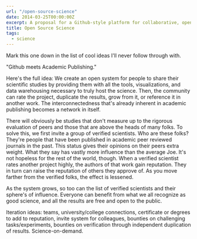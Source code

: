 ```yaml
---
url: "/open-source-science"
date: 2014-03-25T00:00:00Z
excerpt: A proposal for a Github-style platform for collaborative, open science.
title: Open Source Science
tags:
  - science
---
```


Mark this one down in the list of cool ideas I'll never follow through
with.

"Github meets Academic Publishing."

Here's the full idea: We create an open system for people to share their
scientific studies by providing them with all the tools, visualizations,
and data warehousing necessary to truly host the science. Then, the
community can rate the project, duplicate the results, grow from it, or
reference it in another work. The interconnectedness that's already
inherent in academic publishing becomes a network in itself.

There will obviously be studies that don't measure up to the rigorous
evaluation of peers and those that are above the heads of many folks. To
solve this, we first invite a group of verified scientists. Who are
these folks? They're people that have been published in academic peer
reviewed journals in the past. This status gives their opinions on their
peers extra weight. What they say has vastly more influence than the
average Joe. It's not hopeless for the rest of the world, though. When a
verified scientist rates another project highly, the authors of that
work gain reputation. They in turn can raise the reputation of others
they approve of. As you move farther from the verified folks, the effect
is lessened.

As the system grows, so too can the list of verified scientists and
their sphere's of influence. Everyone can benefit from what we all
recognize as good science, and all the results are free and open to the
public.

Iteration ideas: teams, university/college connections, certificate or
degrees to add to reputation, invite system for colleagues, bounties on
challenging tasks/experiments, bounties on verification through
independent duplication of results. Science-on-demand.
